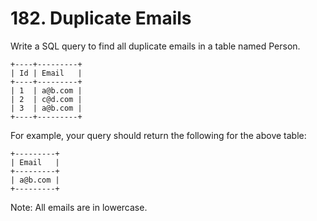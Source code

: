 # 182. Duplicate Emails
Write a SQL query to find all duplicate emails in a table named Person.
```text
+----+---------+
| Id | Email   |
+----+---------+
| 1  | a@b.com |
| 2  | c@d.com |
| 3  | a@b.com |
+----+---------+
```

For example, your query should return the following for the above table:
```text
+---------+
| Email   |
+---------+
| a@b.com |
+---------+
```

Note: All emails are in lowercase.